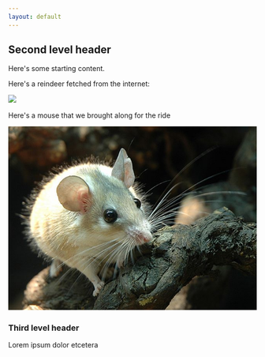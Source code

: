 ```yaml
---
layout: default
---
```



## Second level header

Here's some starting content.

Here's a reindeer fetched from the internet:

![](https://cdn.pixabay.com/photo/2017/07/21/06/31/reindeer-2524828_960_720.jpg)

Here's a mouse that we brought along for the ride

![](./assets/Sinaistachelmaus.jpg)


### Third level header

Lorem ipsum dolor etcetera 

